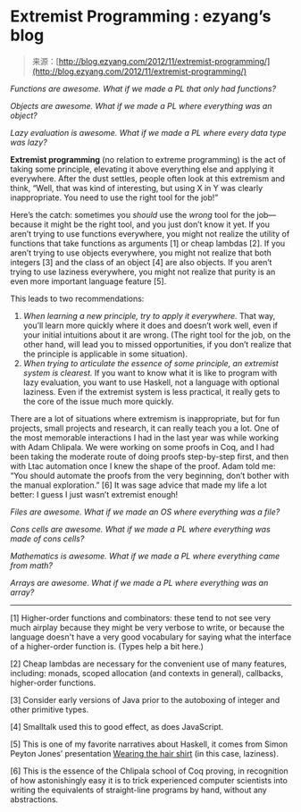 <!--yml
category: 未分类
date: 2024-07-01 18:17:24
-->

# Extremist Programming : ezyang’s blog

> 来源：[http://blog.ezyang.com/2012/11/extremist-programming/](http://blog.ezyang.com/2012/11/extremist-programming/)

*Functions are awesome. What if we made a PL that only had functions?*

*Objects are awesome. What if we made a PL where everything was an object?*

*Lazy evaluation is awesome. What if we made a PL where every data type was lazy?*

**Extremist programming** (no relation to extreme programming) is the act of taking some principle, elevating it above everything else and applying it everywhere. After the dust settles, people often look at this extremism and think, “Well, that was kind of interesting, but using X in Y was clearly inappropriate. You need to use the right tool for the job!”

Here’s the catch: sometimes you *should* use the *wrong* tool for the job—because it might be the right tool, and you just don’t know it yet. If you aren’t trying to use functions everywhere, you might not realize the utility of functions that take functions as arguments [1] or cheap lambdas [2]. If you aren’t trying to use objects everywhere, you might not realize that both integers [3] and the class of an object [4] are also objects. If you aren’t trying to use laziness everywhere, you might not realize that purity is an even more important language feature [5].

This leads to two recommendations:

1.  *When learning a new principle, try to apply it everywhere.* That way, you’ll learn more quickly where it does and doesn’t work well, even if your initial intuitions about it are wrong. (The right tool for the job, on the other hand, will lead you to missed opportunities, if you don’t realize that the principle is applicable in some situation).
2.  *When trying to articulate the essence of some principle, an extremist system is clearest.* If you want to know what it is like to program with lazy evaluation, you want to use Haskell, not a language with optional laziness. Even if the extremist system is less practical, it really gets to the core of the issue much more quickly.

There are a lot of situations where extremism is inappropriate, but for fun projects, small projects and research, it can really teach you a lot. One of the most memorable interactions I had in the last year was while working with Adam Chlipala. We were working on some proofs in Coq, and I had been taking the moderate route of doing proofs step-by-step first, and then with Ltac automation once I knew the shape of the proof. Adam told me: “You should automate the proofs from the very beginning, don’t bother with the manual exploration.” [6] It was sage advice that made my life a lot better: I guess I just wasn’t extremist enough!

*Files are awesome. What if we made an OS where everything was a file?*

*Cons cells are awesome. What if we made a PL where everything was made of cons cells?*

*Mathematics is awesome. What if we made a PL where everything came from math?*

*Arrays are awesome. What if we made a PL where everything was an array?*

* * *

[1] Higher-order functions and combinators: these tend to not see very much airplay because they might be very verbose to write, or because the language doesn't have a very good vocabulary for saying what the interface of a higher-order function is. (Types help a bit here.)

[2] Cheap lambdas are necessary for the convenient use of many features, including: monads, scoped allocation (and contexts in general), callbacks, higher-order functions.

[3] Consider early versions of Java prior to the autoboxing of integer and other primitive types.

[4] Smalltalk used this to good effect, as does JavaScript.

[5] This is one of my favorite narratives about Haskell, it comes from Simon Peyton Jones’ presentation [Wearing the hair shirt](http://research.microsoft.com/en-us/um/people/simonpj/papers/haskell-retrospective/) (in this case, laziness).

[6] This is the essence of the Chlipala school of Coq proving, in recognition of how astonishingly easy it is to trick experienced computer scientists into writing the equivalents of straight-line programs by hand, without any abstractions.